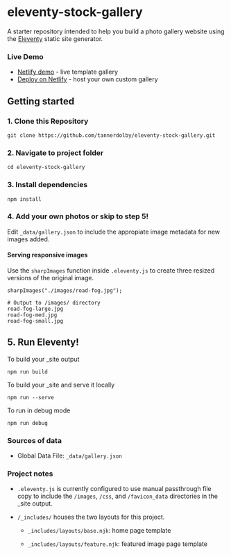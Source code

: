 # eleventy-stock-gallery
A starter repository intended to help you build a photo gallery website using the [Eleventy](https://github.com/11ty/eleventy) static site generator.

### Live Demo
* [Netlify demo](https://11tygallery.netlify.app/) - live template gallery
* [Deploy on Netlify](https://app.netlify.com/) - host your own custom gallery

## Getting started
### 1. Clone this Repository
```
git clone https://github.com/tannerdolby/eleventy-stock-gallery.git
```

### 2. Navigate to project folder
```
cd eleventy-stock-gallery
``` 

### 3. Install dependencies
```
npm install
```

### 4. Add your own photos or skip to step 5! 
Edit `_data/gallery.json` to include the appropiate image metadata for new images added. 

#### Serving responsive images
Use the `sharpImages` function inside `.eleventy.js` to create three resized versions of the original image.

```
sharpImages("./images/road-fog.jpg");
```

``` 
# Output to /images/ directory
road-fog-large.jpg
road-fog-med.jpg
road-fog-small.jpg
```

## 5. Run Eleventy! 
To build your _site output

```
npm run build
```

To build your _site and serve it locally

```
npm run --serve
```

To run in debug mode

```
npm run debug
```

### Sources of data
* Global Data File: `_data/gallery.json`

### Project notes
* `.eleventy.js` is currently configured to use manual passthrough file copy to include the `/images`, `/css`, and `/favicon_data` directories in the _site output. 

* `/_includes/` houses the two layouts for this project.

    * `_includes/layouts/base.njk`: home page template

    * `_includes/layouts/feature.njk`: featured image page template
